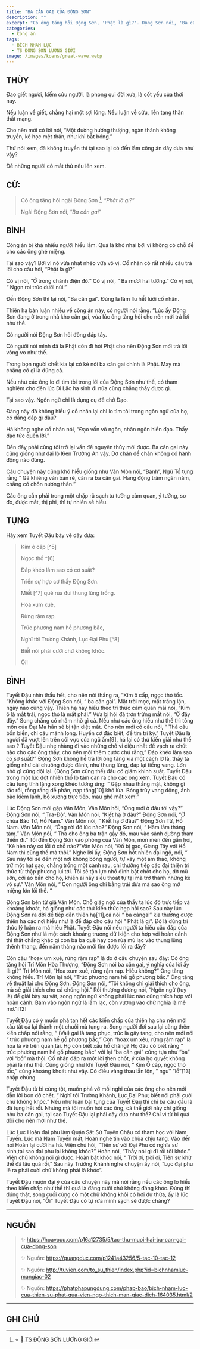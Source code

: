 ```yaml
---
title: "BA CÂN GAI CỦA ĐỘNG SƠN"
description: ""
excerpt: "Có ông tăng hỏi Động Sơn, 'Phật là gì?'. Động Sơn nói, 'Ba cân gai'"
categories:
  - Công án
tags:
  - BÍCH NHAM LỤC
  - TS ĐỘNG SƠN LƯƠNG GIỚI
image: /images/koans/great-wave.webp
---
```


## THÙY

Đao giết người, kiếm cứu người, là phong qui đời xưa, là cốt yếu của thời nay.

Nếu luận về giết, chẳng hại một sợi lông. Nếu luận về cứu, liền tang thân thất mạng.

Cho nên mới có lời nói, “Một đường hướng thượng, ngàn thánh không truyền, kẻ học mệt thân, như khỉ bắt bóng.”

Thử nói xem, đã không truyền thì tại sao lại có đến lắm công án dây dưa như vậy?

Để những người có mắt thử nêu lên xem.

## CỬ:

> Có ông tăng hỏi ngài Động Sơn [^1], “_Phật là gì?_”
>
> Ngài Động Sơn nói, “_Ba cân gai_”

## BÌNH

Công án bị khá nhiều người hiểu lầm. Quả là khó nhai bởi vì không có chỗ để cho các ông ghé miệng.

Tại sao vậy? Bởi vì nó vừa nhạt nhẽo vừa vô vị. Cổ nhân có rất nhiều câu trả lời cho câu hỏi, “Phật là gì?”

Có vị nói, “Ở trong chánh điện đó.” Có vị nói, “ Ba mươi hai tướng.” Có vị nói, “ Ngọn roi trúc dưới núi.”

Đến Động Sơn thì lại nói, “Ba cân gai”. Đúng là làm líu hết lưỡi cổ nhân.

Thiên hạ bàn luận nhiều về công án này, có người nói rằng. “Lúc ấy Động Sơn đang ở trong nhà kho cân gai, vừa lúc ông tăng hỏi cho nên mới trả lời như thế.

Có người nói Động Sơn hỏi đông đáp tây.

Có người nói mình đã là Phật còn đi hỏi Phật cho nên Động Sơn mới trả lời vòng vo như thế.

Trong bọn người chết kia lại có kẻ nói ba cân gai chính là Phật. May mà chẳng có gì là đúng cả.

Nếu như các ông lo đi tìm tòi trong lời của Động Sơn như thế, có tham nghiệm cho đến lúc Di Lặc hạ sinh đi nữa cũng chẳng thấy được gì.

Tại sao vậy. Ngôn ngữ chỉ là dụng cụ để chở Đạo.

Đàng này đã không hiểu ý cổ nhân lại chỉ lo tìm tòi trong ngôn ngữ của họ, có dáng dấp gì đâu?

Há không nghe cổ nhân nói, “Đạo vốn vô ngôn, nhân ngôn hiển đạo. Thấy đạo tức quên lời.”

Đến đây phải cùng tôi trở lại vấn đề nguyên thủy mới được. Ba cân gai này cũng giồng như đại lộ l6en Trường An vậy. Dơ chân để chân không có hành động nào đúng.

Câu chuyện này cũng khó hiểu giống như Vân Môn nói, “Bánh”, Ngũ Tổ tụng rằng “ Gã khiêng ván bán rẻ, cân ra ba cân gai. Hang động trăm ngàn năm, chẳng có chốn nương thân.”

Các ông cần phải trong một chặp rũ sạch tư tưởng cảm quan, ý tưởng, so đo, được mất, thị phi, thì tự nhiên sẽ hiểu.

## TỤNG

Hãy xem Tuyết Đậu bày vẽ dây dưa:

> Kim ô cấp [^5]
>
> Ngọc thố ^[6]
>
> Đáp khéo làm sao có cơ suất?
>
> Triển sự hợp cơ thấy Động Sơn.
>
> Miết [^7] què rùa đui thung lũng trống.
>
> Hoa xum xuê,
>
> Rừng rậm rạp.
>
> Trúc phương nam hề phương bắc,
>
> Nghĩ tời Trường Khánh, Lục Đại Phu [^8]
>
> Biết nói phải cười chứ không khóc.
>
> Ôi!

## BÌNH

Tuyết Đậu nhìn thấu hết, cho nên nói thẳng ra, “Kim ô cấp, ngọc thỏ tốc. ”Không khác với Động Sơn nói, “ ba cân gai”. Mặt trời mọc, mặt trăng lặn, ngày nào cũng vậy. Thiên hạ hay hiểu theo tri thức cảm quan mãi nói, “Kim ô là mắt trái, ngọc thỏ là mắt phải.” Vừa bị hỏi đã trợn trừng mắt nói, “Ở đây đây.” Song chẳng có nhằm nhò gì cả. Nếu như các ông hiểu như thế thì tông môn của Đạt Ma hẳn sẽ bị tận diệt mất. Cho nên mới có câu nói, “ Thả câu bốn biển, chỉ câu mãnh long. Huyền cơ đặc biệt, để tìm tri kỷ.” Tuyết Đậu là người đã vượt lên trên cõi vực của ngũ ấm[9], há lại có thứ kiến giải như thế sao ? Tuyết Đậu nhẹ nhàng đi vào những chỗ vi diệu nhất để vạch ra chút nào cho các ông thấy, cho nên mới thêm cước chú rằng,” Đáp khéo làm sao có sơ suất?” Động Sơn không hề trả lời ông tăng kia một cách lơ là, thầy ta giống như cái chuông được đánh, như thung lũng, đáp lại tiếng vang. Lớn nhỏ gì cũng dội lại. (Động Sơn cũng thế) đâu có giám khinh suất. Tuyết Đậu trong một lúc đột nhiên thổ lộ tâm can ra cho các ông xem. Tuyết Đậu có câu tụng tĩnh lặng xong khéo tương ứng: “ Gặp nhau thẳng mặt, không gì rắc rối, rồng rắng dễ phân, nạp tăng[10] khó lừa. Bóng trùy vang động, ánh bảo kiếm lạnh, bộ xương trực tiếp, mau ghé mắt xem!”

Lúc Động Sơn mới gặp Vân Môn, Vân Môn hỏi, “Ông mới ở đâu tới vậy?” Động Sơn nói, “ Tra-Độ”. Vân Môn nói, “Kiết hạ ở đâu?” Đông Sơn nói, “Ở chùa Báo Từ, Hồ Nam.” Vân Môn nói, “ Kiết hạ ở đâu?” Động Sơn Từ, Hồ Nam. Vân Môn nói, “Ông rời đó lúc nào?” Động Sơn nói, “ Hăm lắm tháng tám.” Vân Môn nói, “ Tha cho ông ba trận gậy đó, mau vào sảnh đường tham thiền đi.” Tối đến Động Sơn vào phòng của Vân Môn, mon men đến gần hỏi, “Kẻ hèn này có lỗi ở chỗ nào?”Vân Môn nói, “Đồ bị gạo, Giang Tây với Hồ Nam thì cũng thế mà thôi.” Nghe lời ấy, Động Sơn hốt nhiên đại ngộ, nói, “ Sau này tôi sẽ đến một nơi không bóng người, tự xây một am thảo, không trữ một hạt gạo, chẳng trồng một cành rau, chỉ thường tiếp các đại thiện tri thức từ thập phương lui tới. Tôi sẽ tận lực nhổ đinh bật chốt cho họ, dở mũ sờn, cởi áo bẩn cho họ, khiến ai nấy siêu thoát tự tại mà trở thành những kẻ vô sự.” Vân Môn nói, “ Con người ông chỉ bằng trái dừa mà sao ông mở miệng lớn lối thế. “

Động Sơn bèn từ giã Vân Môn. Chỗ giác ngộ của thầy ta lúc đó trực tiếp và khoảng khoát, há giống như các thứ kiến thức hẹp hòi sao? Sau này lúc Động Sơn ra đời để tiếp dẫn thiên hạ[11],câ nói “ ba cângai” kia thường được thiên hạ các nơi hiểu như là đế đáp cho câu hỏi “ Phật là gì”. Đó là dùng tri thức lý luận ra mà hiểu Phật. Tuyết Đậu nói nếu người ta hiểu câu đáp của Động Sơn như là một cách khoáng trương dữ lkiện cho hợp với hoàn cảnh thì thật chẳng khác gì con ba ba què hay con rùa mù lạc vào thung lũng thênh thang, đến năm tháng nào mới tìm được lối ra đây?

Còn câu “hoax um xuê, rừng rậm rạp” là do ở câu chuyện sau đây: Có ông tăng hỏi Trí Môn Hòa Thượng, “Động Sơn nói ba cân gai, ý nghĩa của lời ấy là gì?” Trí Môn nói, “Hoa xum xuê, rừng rậm rạp. Hiểu không?” Ông tăng không hiểu. Trí Môn lại nói, “Trúc phương nam hề gỗ phương bắc.” Ông tăng về thuật lại cho Động Sơn. Động Sơn nói, “Tôi không chỉ giải thích cho ông, mà sẽ giải thích cho cả chúng hội.” Rồi thượng đường nói, “Ngôn ngữ (tuy là) để giải bày sự vật, song ngôn ngữ không phải lúc nào cũng thích hợp với hoàn cảnh. Bám vào ngôn ngữ là lầm lạc, còn vương vào chữ nghĩa là mê mờ.”[12]

Tuyết Đậu có ý muốn phá tan hết các kiến chấp của thiên hạ cho nên mới xâu tất cả lại thành một chuỗi mà tụng ra. Song người đời sau lại càng thêm kiến chấp nói rằng, “ (Vải) gai là tang phục, trúc là gậy tang, cho nên mới nói “ trúc phương nam hề gỗ phương bắc.” Còn “hoax um xêu, rừng rậm rạp” là hoa lá vẽ trên quan tài. Họ còn biết xấu hổ chăng? Họ đâu có biết rằng “ trúc phương nam hề gổ phương bắc” với lại “ba cân gai” cũng tựa như “ba” với “bố” mà thôi. Cổ nhân đáp ra một lời then chốt, ý của họ quyết không phải là như thế. Cũng giống như khi Tuyết Đậu nói, “ Kim Ô cấp, ngọc thỏ tốc,” cũng khoảng khoát như vậy. Có điều vàng thau lẫn lộn, “ ngư” “lỗ”[13] chập chùng.

Tuyết Đậu từ bi cùng tột, muốn phá vỡ mối nghi của các ông cho nên mới dẫn lời bọn dở chết. “ Nghĩ tới Trường Khánh, Lục Đại Phu; biết nói phải cười chứ không khóc.” Nếu như luận bài tụng của Tuyết Đậu thì chỉ ba câu đầu là đã tụng hết rồi. Nhưng mà tôi muốn hỏi các ông, cả thế giới này chỉ giống như ba cân gai, tại sao Tuyết Đậu lại phải dây dưa như thế? Chỉ vì từ bi quá đỗi cho nên mới như thế.

Lúc Lục Hoàn đại phu làm Quán Sát Sứ Tuyên Châu có tham học với Nam Tuyền. Lúc mà Nam Tuyền mất, Hoàn nghe tin vào chùa chịu tang. Vào đến noi Hoàn lại cười ha hả. Viện chủ hỏi, “Tiên sư với Đại Phu có nghĩa sư sinh,tại sao đại phu lại không khóc?” Hoàn nói, “Thầy nói gì đi rồi tôi khóc.” Viện chủ không nói gì được. Hoàn bật khóc nói, “ Trời ơi, trời ơi, Tiên sư khứ thế đã lâu quá rồi,” Sau này Trường Khánh nghe chuyện ấy nói, “Lục đại phu lẽ ra phải cười chứ không phải là khóc”.

Tuyết Đậu mượn đại ý của câu chuyện này mà nói rằng nếu các ông lo hiểu theo kiến chấp như thế thì quả là đáng cười chứ không đáng khóc. Đúng thì đúng thật, song cuối cùng có một chữ không khỏi có hơi dư thừa, ấy là lúc Tuyết Đậu nói, “Ôi” Tuyết Đậu có tự rửa mình sạch sẽ được chăng?

<hr class="blog-rule" />

## NGUỒN

> ✨ https://hoavouu.com/p16a12735/5/tac-thu-muoi-hai-ba-can-gai-cua-dong-son
>
> ✨ Nguồn: https://quangduc.com/p1241a43256/5-tac-10-tac-12
>
> ✨ Nguồn: http://tuvien.com/to_su_thien/index.php?id=bichnhamluc-mangiac-02
>
> ✨ Nguồn: https://phatphapungdung.com/phap-bao/bich-nham-luc-cua-thien-su-phat-qua-vien-ngo-thich-man-giac-dich-164035.html/2

<hr class="blog-rule" />

## GHI CHÚ

[^1]: ⭐️ <a href="/masters/Dongshan-Liangjie" target="_blank">🔗 TS ĐỘNG SƠN LƯƠNG GIỚI</a>
